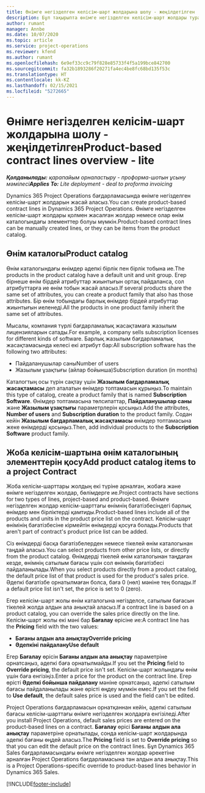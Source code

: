 ```yaml
---
title: Өнімге негізделген келісім-шарт жолдарына шолу - жеңілдетілген
description: Бұл тақырыпта өнімге негізделген келісім-шарт жолдары туралы ақпарат берілген.
author: rumant
manager: Annbe
ms.date: 10/07/2020
ms.topic: article
ms.service: project-operations
ms.reviewer: kfend
ms.author: rumant
ms.openlocfilehash: 6e9ef33cc9c79f828e85733f4f5a199bce842700
ms.sourcegitcommit: fa32b1893286f20271fa4ec4be8fc68bd135f53c
ms.translationtype: HT
ms.contentlocale: kk-KZ
ms.lasthandoff: 02/15/2021
ms.locfileid: "5272665"
---
```

# <a name="product-based-contract-lines-overview---lite"></a><span data-ttu-id="22ae3-103">Өнімге негізделген келісім-шарт жолдарына шолу - жеңілдетілген</span><span class="sxs-lookup"><span data-stu-id="22ae3-103">Product-based contract lines overview - lite</span></span>

<span data-ttu-id="22ae3-104">_**Қолданылады:** қарапайым орналастыру - проформа-шотын ұсыну мәмілесі_</span><span class="sxs-lookup"><span data-stu-id="22ae3-104">_**Applies To:** Lite deployment - deal to proforma invoicing_</span></span>

<span data-ttu-id="22ae3-105">Dynamics 365 Project Operations бағдарламасында өнімге негізделген келісім-шарт жолдарын жасай аласыз.</span><span class="sxs-lookup"><span data-stu-id="22ae3-105">You can create product-based contract lines in Dynamics 365 Project Operations.</span></span> <span data-ttu-id="22ae3-106">Өнімге негізделген келісім-шарт жолдары қолмен жасалған жолдар немесе олар өнім каталогындағы элементтер болуы мүмкін.</span><span class="sxs-lookup"><span data-stu-id="22ae3-106">Product-based contract lines can be manually created lines, or they can be items from the product catalog.</span></span>

## <a name="product-catalog"></a><span data-ttu-id="22ae3-107">Өнім каталогы</span><span class="sxs-lookup"><span data-stu-id="22ae3-107">Product catalog</span></span>

<span data-ttu-id="22ae3-108">Өнім каталогындағы өнімдер әдепкі бірлік пен бірлік тобына ие.</span><span class="sxs-lookup"><span data-stu-id="22ae3-108">The products in the product catalog have a default unit and unit group.</span></span> <span data-ttu-id="22ae3-109">Егер бірнеше өнім бірдей атрибуттар жиынтығын ортақ пайдаланса, сол атрибуттарға ие өнім тобын жасай аласыз.</span><span class="sxs-lookup"><span data-stu-id="22ae3-109">If several products share the same set of attributes, you can create a product family that also has those attributes.</span></span> <span data-ttu-id="22ae3-110">Бір өнім тобындағы барлық өнімдер бірдей атрибуттар жиынтығын иеленеді.</span><span class="sxs-lookup"><span data-stu-id="22ae3-110">All the products in one product family inherit the same set of attributes.</span></span>

<span data-ttu-id="22ae3-111">Мысалы, компания түрлі бағдарламалық жасақтамаға жазылым лицензияларын сатады.</span><span class="sxs-lookup"><span data-stu-id="22ae3-111">For example, a company sells subscription licenses for different kinds of software.</span></span> <span data-ttu-id="22ae3-112">Барлық жазылым бағдарламалық жасақтамасында келесі екі атрибут бар:</span><span class="sxs-lookup"><span data-stu-id="22ae3-112">All subscription software has the following two attributes:</span></span>

- <span data-ttu-id="22ae3-113">Пайдаланушылар саны</span><span class="sxs-lookup"><span data-stu-id="22ae3-113">Number of users</span></span>
- <span data-ttu-id="22ae3-114">Жазылым ұзақтығы (айлар бойынша)</span><span class="sxs-lookup"><span data-stu-id="22ae3-114">Subscription duration (in months)</span></span>

<span data-ttu-id="22ae3-115">Каталогтың осы түрін сақтау үшін **Жазылым бағдарламалық жасақтамасы** деп аталатын өнімдер топтамасын құрыңыз.</span><span class="sxs-lookup"><span data-stu-id="22ae3-115">To maintain this type of catalog, create a product family that is named **Subscription Software**.</span></span> <span data-ttu-id="22ae3-116">Өнімдер топтамасына төлсипаттар, **Пайдаланушылар саны** және **Жазылым ұзақтығы** параметрлерін қосыңыз.</span><span class="sxs-lookup"><span data-stu-id="22ae3-116">Add the attributes, **Number of users** and **Subscription duration** to the product family.</span></span> <span data-ttu-id="22ae3-117">Содан кейін **Жазылым бағдарламалық жасақтамасы** өнімдер топтамасына жеке өнімдерді қосыңыз.</span><span class="sxs-lookup"><span data-stu-id="22ae3-117">Then, add individual products to the **Subscription Software** product family.</span></span>

## <a name="add-product-catalog-items-to-a-project-contract"></a><span data-ttu-id="22ae3-118">Жоба келісім-шартына өнім каталогының элементтерін қосу</span><span class="sxs-lookup"><span data-stu-id="22ae3-118">Add product catalog items to a project Contract</span></span>

<span data-ttu-id="22ae3-119">Жоба келісім-шарттары жолдың екі түріне арналған, жобаға және өнімге негізделген жолдар, бөлімдерге ие.</span><span class="sxs-lookup"><span data-stu-id="22ae3-119">Project contracts have sections for two types of lines, project-based and product-based.</span></span> <span data-ttu-id="22ae3-120">Өнімге негізделген жолдар келісім-шарттағы өнімнің бағатізбесіндегі барлық өнімдер мен бірліктерді қамтиды.</span><span class="sxs-lookup"><span data-stu-id="22ae3-120">Product-based lines include all of the products and units in the product price list on the contract.</span></span> <span data-ttu-id="22ae3-121">Келісім-шарт өнімінің бағатізбесіне кірмейтін өнімдерді қосуға болады.</span><span class="sxs-lookup"><span data-stu-id="22ae3-121">Products that aren't part of contract's product price list can be added.</span></span>

<span data-ttu-id="22ae3-122">Сіз өнімдерді басқа бағатізбелерден немесе тікелей өнім каталогынан таңдай аласыз.</span><span class="sxs-lookup"><span data-stu-id="22ae3-122">You can select products from other price lists, or directly from the product catalog.</span></span> <span data-ttu-id="22ae3-123">Өнімдерді тікелей өнім каталогынан таңдаған кезде, өнімнің сатылым бағасы үшін сол өнімнің бағатізбесі пайдаланылады.</span><span class="sxs-lookup"><span data-stu-id="22ae3-123">When you select products directly from a product catalog, the default price list of that product is used for the product's sales price.</span></span> <span data-ttu-id="22ae3-124">Әдепкі бағатізбе орнатылмаған болса, баға 0 (нөл) мәніне тең болады.</span><span class="sxs-lookup"><span data-stu-id="22ae3-124">If a default price list isn't set, the price is set to 0 (zero).</span></span>

<span data-ttu-id="22ae3-125">Егер келісім-шарт жолы өнім каталогына негізделсе, сатылым бағасын тікелей жолда алдын ала анықтай аласыз.</span><span class="sxs-lookup"><span data-stu-id="22ae3-125">If a contract line is based on a product catalog, you can override the sales price directly on the line.</span></span> <span data-ttu-id="22ae3-126">Келісім-шарт жолы екі мәні бар **Бағалау** өрісіне ие:</span><span class="sxs-lookup"><span data-stu-id="22ae3-126">A contract line has the **Pricing** field with the two values:</span></span>

- <span data-ttu-id="22ae3-127">**Бағаны алдын ала анықтау**</span><span class="sxs-lookup"><span data-stu-id="22ae3-127">**Override pricing**</span></span>
- <span data-ttu-id="22ae3-128">**Әдепкіні пайдалану**</span><span class="sxs-lookup"><span data-stu-id="22ae3-128">**Use default**</span></span>

<span data-ttu-id="22ae3-129">Егер **Бағалау** өрісін **Бағаны алдын ала анықтау** параметріне орнатсаңыз, әдепкі баға орнатылмайды.</span><span class="sxs-lookup"><span data-stu-id="22ae3-129">If you set the **Pricing** field to **Override pricing**, the default price isn't set.</span></span> <span data-ttu-id="22ae3-130">Келісім-шарт жолындағы өнім үшін баға енгізіңіз.</span><span class="sxs-lookup"><span data-stu-id="22ae3-130">Enter a price for the product on the contract line.</span></span> <span data-ttu-id="22ae3-131">Егер өрісті **Әдепкі бойынша пайдалану** мәніне орнатсаңыз, әдепкі сатылым бағасы пайдаланылады және өрісті өңдеу мүмкін емес.</span><span class="sxs-lookup"><span data-stu-id="22ae3-131">If you set the field to **Use default**, the default sales price is used and the field can't be edited.</span></span>

<span data-ttu-id="22ae3-132">Project Operations бағдарламасын орнатқаннан кейін, әдепкі сатылым бағасы келісім-шарттағы өнімге негізделген жолдарға енгізіледі.</span><span class="sxs-lookup"><span data-stu-id="22ae3-132">After you install Project Operations, default sales prices are entered on the product-based lines on a contract.</span></span> <span data-ttu-id="22ae3-133">**Бағалау** өрісі **Бағаны алдын ала анықтау** параметріне орнатылады, сонда келісім-шарт жолдарында әдепкі бағаны өңдей аласыз.</span><span class="sxs-lookup"><span data-stu-id="22ae3-133">The **Pricing** field is set to **Override pricing** so that you can edit the default price on the contract lines.</span></span> <span data-ttu-id="22ae3-134">Бұл Dynamics 365 Sales бағдарламасындағы өнімге негізделген жолдар әрекетіне арналған Project Operations бағдарламасына тән алдын ала анықтау.</span><span class="sxs-lookup"><span data-stu-id="22ae3-134">This is a Project Operations-specific override to product-based lines behavior in Dynamics 365 Sales.</span></span>


[!INCLUDE[footer-include](../../includes/footer-banner.md)]